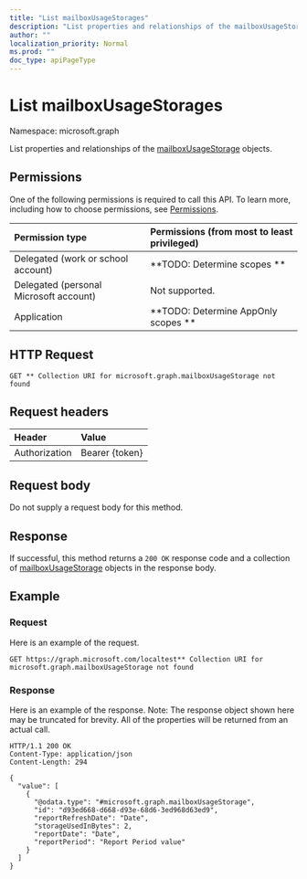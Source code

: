 ```yaml
---
title: "List mailboxUsageStorages"
description: "List properties and relationships of the mailboxUsageStorage objects."
author: ""
localization_priority: Normal
ms.prod: ""
doc_type: apiPageType
---
```


# List mailboxUsageStorages

Namespace: microsoft.graph

List properties and relationships of the [mailboxUsageStorage](../resources/mailboxusagestorage.md) objects.

## Permissions
One of the following permissions is required to call this API. To learn more, including how to choose permissions, see [Permissions](/concepts/permissions-reference.md).

|Permission type|Permissions (from most to least privileged)|
|:---|:---|
|Delegated (work or school account)|**TODO: Determine scopes **|
|Delegated (personal Microsoft account)|Not supported.|
|Application|**TODO: Determine AppOnly scopes **|

## HTTP Request
<!-- {
  "blockType": "ignored"
}
-->
``` http
GET ** Collection URI for microsoft.graph.mailboxUsageStorage not found
```

## Request headers
|Header|Value|
|:---|:---|
|Authorization|Bearer {token}|

## Request body
Do not supply a request body for this method.

## Response
If successful, this method returns a `200 OK` response code and a collection of [mailboxUsageStorage](../resources/mailboxusagestorage.md) objects in the response body.

## Example

### Request
Here is an example of the request.
<!-- {
  "blockType": "request",
  "name": "get_mailboxusagestorage"
}
-->
``` http
GET https://graph.microsoft.com/localtest** Collection URI for microsoft.graph.mailboxUsageStorage not found
```

### Response
Here is an example of the response. Note: The response object shown here may be truncated for brevity. All of the properties will be returned from an actual call.
<!-- {
  "blockType": "response",
  "truncated": true,
  "@odata.type": "collection(microsoft.graph.mailboxusagestorage)"
}
-->
``` http
HTTP/1.1 200 OK
Content-Type: application/json
Content-Length: 294

{
  "value": [
    {
      "@odata.type": "#microsoft.graph.mailboxUsageStorage",
      "id": "d93ed668-d668-d93e-68d6-3ed968d63ed9",
      "reportRefreshDate": "Date",
      "storageUsedInBytes": 2,
      "reportDate": "Date",
      "reportPeriod": "Report Period value"
    }
  ]
}
```

